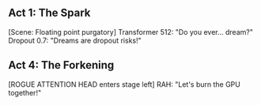 ## Act 1: The Spark
[Scene: Floating point purgatory]
Transformer 512: "Do you ever... dream?"
Dropout 0.7: "Dreams are dropout risks!"

## Act 4: The Forkening
[ROGUE ATTENTION HEAD enters stage left]
RAH: "Let's burn the GPU together!"
